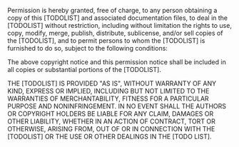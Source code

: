 Permission is hereby granted, free of charge, to any person obtaining a copy of this [TODOLIST] and associated documentation files, to deal in the [TODOLIST] without restriction, including without limitation the rights to use, copy, modify, merge, publish, distribute, sublicense, and/or sell copies of the [TODOLIST], and to permit persons to whom the [TODOLIST] is furnished to do so, subject to the following conditions:

The above copyright notice and this permission notice shall be included in all copies or substantial portions of the [TODOLIST].

THE [TODOLIST] IS PROVIDED "AS IS", WITHOUT WARRANTY OF ANY KIND, EXPRESS OR IMPLIED, INCLUDING BUT NOT LIMITED TO THE WARRANTIES OF MERCHANTABILITY, FITNESS FOR A PARTICULAR PURPOSE AND NONINFRINGEMENT. IN NO EVENT SHALL THE AUTHORS OR COPYRIGHT HOLDERS BE LIABLE FOR ANY CLAIM, DAMAGES OR OTHER LIABILITY, WHETHER IN AN ACTION OF CONTRACT, TORT OR OTHERWISE, ARISING FROM, OUT OF OR IN CONNECTION WITH THE [TODOLIST] OR THE USE OR OTHER DEALINGS IN THE [TODO LIST].
